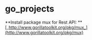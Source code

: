 # go_projects

**Install package mux for Rest API: ** [_http://www.gorillatoolkit.org/pkg/mux_](http://www.gorillatoolkit.org/pkg/mux)
